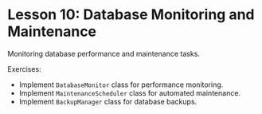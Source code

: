 # Lesson 10: Database Monitoring and Maintenance

Monitoring database performance and maintenance tasks.

Exercises:
- Implement `DatabaseMonitor` class for performance monitoring.
- Implement `MaintenanceScheduler` class for automated maintenance.
- Implement `BackupManager` class for database backups.


